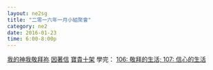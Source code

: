 ```yaml
---
layout: ne2sg
title: "二零一六年一月小組聚會"
category: ne2
date: 2016-01-23
time: 6:00-8:00p
---
```

<span>[我的神我敬拜祢](http://www.youtube.com/watch?v=kdPRftyhEVc)</span>
<span>[因著信](http://www.youtube.com/watch?v=oassA_g8Q1g)</span>
<span>[寶貴十架](http://www.youtube.com/watch?v=4d1y6iQLdLE)</span>
<span>學完： [106: 敬拜的生活; 107: 信心的生活](/ne2/newman.html)</span>
